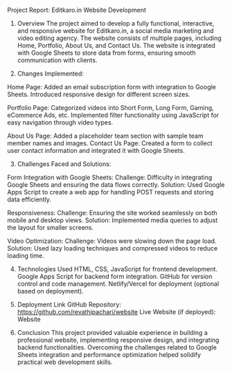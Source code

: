 Project Report: Editkaro.in Website Development
1. Overview
The project aimed to develop a fully functional, interactive, and responsive website for Editkaro.in, a social media marketing and video editing agency. The website consists of multiple pages, including Home, Portfolio, About Us, and Contact Us. The website is integrated with Google Sheets to store data from forms, ensuring smooth communication with clients.

2. Changes Implemented:
   
Home Page:
Added an email subscription form with integration to Google Sheets.
Introduced responsive design for different screen sizes.

Portfolio Page:
Categorized videos into Short Form, Long Form, Gaming, eCommerce Ads, etc.
Implemented filter functionality using JavaScript for easy navigation through video types.

About Us Page:
Added a placeholder team section with sample team member names and images.
Contact Us Page:
Created a form to collect user contact information and integrated it with Google Sheets.

3. Challenges Faced and Solutions:
   
Form Integration with Google Sheets:
Challenge: Difficulty in integrating Google Sheets and ensuring the data flows correctly.
Solution: Used Google Apps Script to create a web app for handling POST requests and storing data efficiently.

Responsiveness:
Challenge: Ensuring the site worked seamlessly on both mobile and desktop views.
Solution: Implemented media queries to adjust the layout for smaller screens.

Video Optimization:
Challenge: Videos were slowing down the page load.
Solution: Used lazy loading techniques and compressed videos to reduce loading time.

4. Technologies Used
HTML, CSS, JavaScript for frontend development.
Google Apps Script for backend form integration.
GitHub for version control and code management.
Netlify/Vercel for deployment (optional based on deployment).

5. Deployment Link
GitHub Repository: https://github.com/revathipachari/website
Live Website (if deployed): Website

6. Conclusion
This project provided valuable experience in building a professional website, implementing responsive design, and integrating backend functionalities. Overcoming the challenges related to Google Sheets integration and performance optimization helped solidify practical web development skills.
